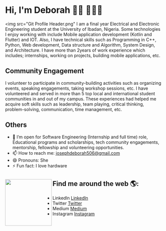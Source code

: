 

<!--
**josdebum/josdebum** is a ✨ _special_ ✨ repository because its `README.md` (this file) appears on your GitHub profile.

Here are some ideas to get you started:

- 🔭 I’m currently working on ...
- 🌱 I’m currently learning ...
- 👯 I’m looking to collaborate on ...
- 🤔 I’m looking for help with ...
- 💬 Ask me about ...
- 📫 How to reach me: ...
- 😄 Pronouns: ...
- ⚡ Fun fact: ...
-->


# Hi, I'm Deborah 👋🏾 👩🏾‍💻

<img src="Git Profile Header.png" 
I am a final year Electrical and Electronic Engineering student at the University of Ibadan, Nigeria.
Some technologies I enjoy working with include Mobile application development (Kotlin and Flutter) and IOT. Also, I have technical skills such as Programming in C++, Python, Web development, Data structure and Algorithm, System Design, and Architecture. I have more than 2years of work experience which includes; internships, working on projects, building mobile applications, etc.
     
## Community Engagement
I volunteer to participate in community-building activities such as organizing events, speaking engagements, taking workshop sessions, etc. I have volunteered and served in more than 5 top local and international student communities in and out of my campus. These experiences had helped me acquire soft skills such as leadership, team playing, critical thinking, problem-solving, communication, time management, etc.


## Others
- 💼 I’m open for Software Engineering (Internship and full time) role, Educational programs and scholarships, tech community engagements, mentorship, fellowship and volunteering opportunities. 
- 📫 How to reach me: josephdeborah506@gmail.com
- 😄 Pronouns: She
- ⚡ Fun fact: I love hardware 


## Find me around the web 🌎: <a href="https://github.com/sponsors/M0nica"><img align="left" width="150" height="150" src="https://github.com/M0nica/M0nica/blob/main/octomonica/m0nica-octocat-rotating.gif?raw=true"></a>
- Linkedln <a href="https://www.linkedin.com/in/deborah-oluwabunmi-joseph-603498159/">Linkedln</a>
- Twitter <a href="https://twitter.com/josdebum"> Twitter</a>
- Medium <a href="https://medium.com/@josdebum">Medium</a>
- Instagram <a href="https://instagram.com/josdebum">Instagram</a>
